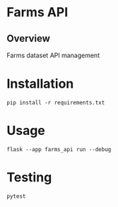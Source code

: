 # Farms API

## Overview

Farms dataset API management

# Installation

```shell
pip install -r requirements.txt
```

# Usage

```shell
flask --app farms_api run --debug
```

# Testing

```shell
pytest
```
